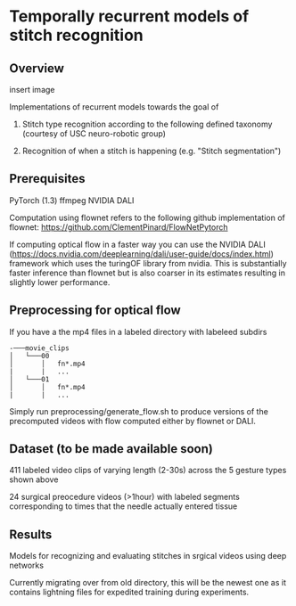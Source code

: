 # Temporally recurrent models of stitch recognition

## Overview

insert image

Implementations of recurrent models towards the goal of 

1. Stitch type recognition according to the following defined taxonomy (courtesy of USC neuro-robotic group)

2. Recognition of when a stitch is happening (e.g. "Stitch segmentation")


## Prerequisites

PyTorch (1.3)
ffmpeg 
NVIDIA DALI

Computation using flownet refers to the following github implementation of flownet: 
https://github.com/ClementPinard/FlowNetPytorch

If computing optical flow in a faster way you can use the NVIDIA DALI (https://docs.nvidia.com/deeplearning/dali/user-guide/docs/index.html) framework which uses the turingOF library from nvidia. This is substantially faster inference than flownet but is also coarser in its estimates resulting in slightly lower performance.



## Preprocessing for optical flow

If you have a the mp4 files in a labeled directory with labeleed subdirs

```
-───movie_clips
│   └───00
│       │   fn*.mp4
|       |   ...
│   └───01
│       │   fn*.mp4
|       |   ...
```

Simply run preprocessing/generate_flow.sh to produce versions of the precomputed videos with flow computed either by flownet or DALI.



## Dataset (to be made available soon)

411 labeled video clips of varying length (2-30s) across the 5 gesture types shown above

24 surgical preocedure videos (>1hour) with labeled segments corresponding to times that the needle actually entered tissue

## Results

Models for recognizing and evaluating stitches in srgical videos using deep networks

Currently migrating over from old directory, this will be the newest one as it contains lightning files for expedited training during experiments.

